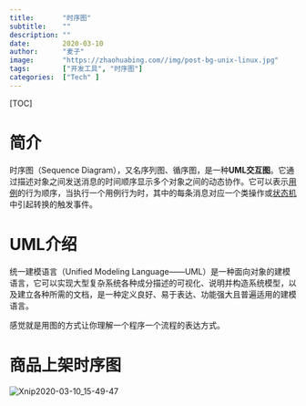```yaml
---
title:       "时序图"
subtitle:    ""
description: ""
date:        2020-03-10
author:      "麦子"
image:       "https://zhaohuabing.com//img/post-bg-unix-linux.jpg"
tags:        ["开发工具", "时序图"]
categories:  ["Tech" ]
---
```


[TOC]

# 简介

时序图（Sequence Diagram），又名序列图、循序图，是一种**UML交互图**。它通过描述对象之间发送消息的时间顺序显示多个对象之间的动态协作。它可以表示[用例](https://baike.baidu.com/item/用例/163511)的行为顺序，当执行一个用例行为时，其中的每条消息对应一个类操作或[状态机](https://baike.baidu.com/item/状态机/6548513)中引起转换的触发事件。

# UML介绍

统一建模语言（Unified Modeling Language——UML）是一种面向对象的建模语言，它可以实现大型复杂系统各种成分描述的可视化、说明并构造系统模型，以及建立各种所需的文档，是一种定义良好、易于表达、功能强大且普遍适用的建模语言。

感觉就是用图的方式让你理解一个程序一个流程的表达方式。 

# 商品上架时序图

![Xnip2020-03-10_15-49-47](/img/Xnip2020-03-10_15-49-47.png)